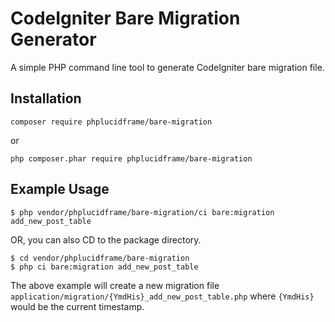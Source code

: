# CodeIgniter Bare Migration Generator

A simple PHP command line tool to generate CodeIgniter bare migration file.

## Installation

    composer require phplucidframe/bare-migration

or

    php composer.phar require phplucidframe/bare-migration

## Example Usage

    $ php vendor/phplucidframe/bare-migration/ci bare:migration add_new_post_table

OR, you can also CD to the package directory.

    $ cd vendor/phplucidframe/bare-migration
    $ php ci bare:migration add_new_post_table

The above example will create a new migration file `application/migration/{YmdHis}_add_new_post_table.php` where `{YmdHis}` would be the current timestamp.
